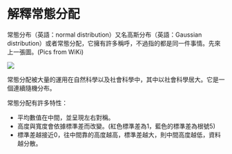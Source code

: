 # 解釋常態分配

常態分布（英語：normal distribution）又名高斯分布（英語：Gaussian distribution）或者常態分配，它擁有許多稱呼，不過指的都是同一件事情。先來上一張圖。(Pics from WiKi)

<a><img src="https://upload.wikimedia.org/wikipedia/commons/thumb/7/74/Normal_Distribution_PDF.svg/1920px-Normal_Distribution_PDF.svg.png"></a>

常態分配被大量的運用在自然科學以及社會科學中，其中以社會科學居大。它是一個連續隨機分布。

常態分配有許多特性：

* 平均數值在中間，並呈現左右對稱。
* 高度與寬度會依據標準差而改變。(紅色標準差為1，藍色的標準差為根號5)
* 標準差越接近0，往中間靠的高度越高，標準差越大，則中間高度越低，資料越分散。



